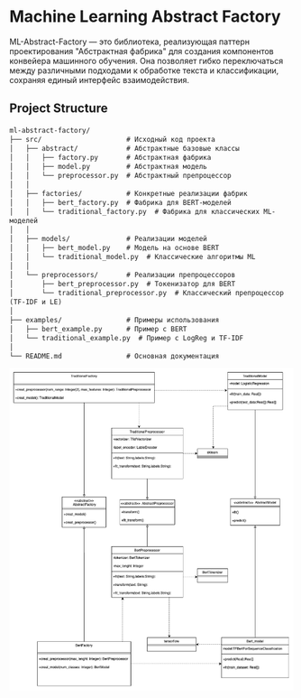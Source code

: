 # Machine Learning Abstract Factory

ML-Abstract-Factory — это библиотека, реализующая паттерн проектирования "Абстрактная фабрика" для создания компонентов конвейера машинного обучения. Она позволяет гибко переключаться между различными подходами к обработке текста и классификации, сохраняя единый интерфейс взаимодействия.

## Project Structure

```
ml-abstract-factory/
├── src/                     # Исходный код проекта
│   ├── abstract/            # Абстрактные базовые классы
│   │   ├── factory.py       # Абстрактная фабрика
│   │   ├── model.py         # Абстрактная модель
│   │   └── preprocessor.py  # Абстрактный препроцессор
│   │
│   ├── factories/           # Конкретные реализации фабрик
│   │   ├── bert_factory.py  # Фабрика для BERT-моделей
│   │   └── traditional_factory.py  # Фабрика для классических ML-моделей
│   │
│   ├── models/              # Реализации моделей
│   │   ├── bert_model.py    # Модель на основе BERT
│   │   └── traditional_model.py  # Классические алгоритмы ML
│   │
│   └── preprocessors/       # Реализации препроцессоров
│       ├── bert_preprocessor.py  # Токенизатор для BERT
│       └── traditional_preprocessor.py  # Классический препроцессор (TF-IDF и LE)
│
├── examples/                # Примеры использования
│   ├── bert_example.py      # Пример с BERT
│   └── traditional_example.py  # Пример с LogReg и TF-IDF
│
└── README.md                # Основная документация
```

![Диаграмма классов](./class_diagram.drawio.png)

